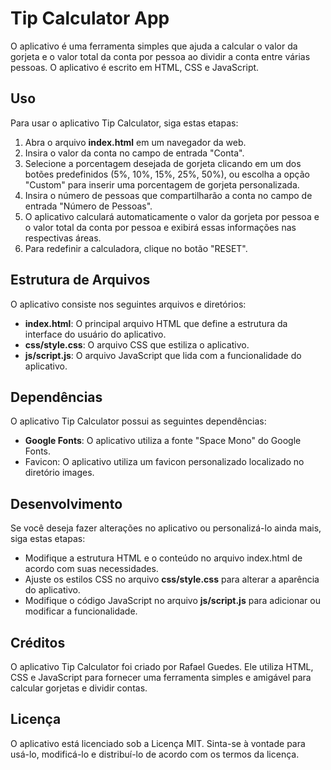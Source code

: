 # Tip Calculator App

O aplicativo é uma ferramenta simples que ajuda a calcular o valor da gorjeta e o valor total da conta por pessoa ao dividir a conta entre várias pessoas. O aplicativo é escrito em HTML, CSS e JavaScript.

## Uso

Para usar o aplicativo Tip Calculator, siga estas etapas:

1. Abra o arquivo **index.html** em um navegador da web.
2. Insira o valor da conta no campo de entrada "Conta".
3. Selecione a porcentagem desejada de gorjeta clicando em um dos botões predefinidos (5%, 10%, 15%, 25%, 50%), ou escolha a opção "Custom" para inserir uma porcentagem de gorjeta personalizada.
4. Insira o número de pessoas que compartilharão a conta no campo de entrada "Número de Pessoas".
5. O aplicativo calculará automaticamente o valor da gorjeta por pessoa e o valor total da conta por pessoa e exibirá essas informações nas respectivas áreas.
6. Para redefinir a calculadora, clique no botão "RESET".

## Estrutura de Arquivos

O aplicativo consiste nos seguintes arquivos e diretórios:

- **index.html**: O principal arquivo HTML que define a estrutura da interface do usuário do aplicativo.
- **css/style.css**: O arquivo CSS que estiliza o aplicativo.
- **js/script.js**: O arquivo JavaScript que lida com a funcionalidade do aplicativo.

## Dependências

O aplicativo Tip Calculator possui as seguintes dependências:

- **Google Fonts**: O aplicativo utiliza a fonte "Space Mono" do Google Fonts.
- Favicon: O aplicativo utiliza um favicon personalizado localizado no diretório images.

## Desenvolvimento

Se você deseja fazer alterações no aplicativo ou personalizá-lo ainda mais, siga estas etapas:

- Modifique a estrutura HTML e o conteúdo no arquivo index.html de acordo com suas necessidades.
- Ajuste os estilos CSS no arquivo **css/style.css** para alterar a aparência do aplicativo.
- Modifique o código JavaScript no arquivo **js/script.js** para adicionar ou modificar a funcionalidade.

## Créditos

O aplicativo Tip Calculator foi criado por Rafael Guedes. Ele utiliza HTML, CSS e JavaScript para fornecer uma ferramenta simples e amigável para calcular gorjetas e dividir contas.

## Licença

O aplicativo está licenciado sob a Licença MIT. Sinta-se à vontade para usá-lo, modificá-lo e distribuí-lo de acordo com os termos da licença.
